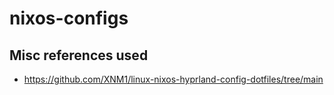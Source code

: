 # nixos-configs

## Misc references used
* https://github.com/XNM1/linux-nixos-hyprland-config-dotfiles/tree/main